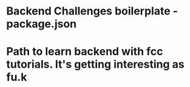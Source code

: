 # Backend Challenges boilerplate - package.json
# Path to learn backend with fcc tutorials. It's getting interesting as fu.k